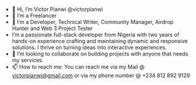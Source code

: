- 👋 Hi, I’m Victor Pianwi @victorpianwi
- 👀 I’m a Freelancer
- 🌱 I’m a Developer, Technical Writer, Community Manager, Airdrop Hunter and Web 3 Project Tester
- I’m a passionate full-stack developer from Nigeria with two years of hands-on experience crafting and maintaining dynamic and responsive solutions. I thrive on turning ideas into interactive experiences.
- 💞️ I’m looking to collaborate on building projects with anyone that needs my services.
- 📫 How to reach me: You can reach me via my Mail @ victorpianwi@gmail.com or via my phone number @ +234 812 892 9129

<!---
victorpianwi/victorpianwi is a ✨ special ✨ repository because its `README.md` (this file) appears on your GitHub profile.
You can click the Preview link to take a look at your changes.
--->
